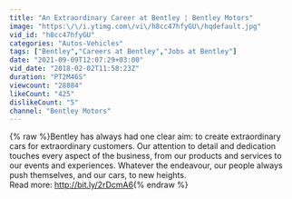 ```yaml
---
title: "An Extraordinary Career at Bentley ¦ Bentley Motors"
image: "https:\/\/i.ytimg.com\/vi\/h8cc47hfyGU\/hqdefault.jpg"
vid_id: "h8cc47hfyGU"
categories: "Autos-Vehicles"
tags: ["Bentley","Careers at Bentley","Jobs at Bentley"]
date: "2021-09-09T12:07:29+03:00"
vid_date: "2018-02-02T11:58:23Z"
duration: "PT2M46S"
viewcount: "28884"
likeCount: "425"
dislikeCount: "5"
channel: "Bentley Motors"
---
```

{% raw %}Bentley has always had one clear aim: to create extraordinary cars for extraordinary customers.  Our attention to detail and dedication touches every aspect of the business, from our products and services to our events and experiences. Whatever the endeavour, our people always push themselves, and our cars, to new heights.<br />Read more:  <a rel="nofollow" target="blank" href="http://bit.ly/2rDcmA6">http://bit.ly/2rDcmA6</a>{% endraw %}
